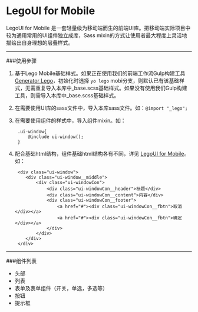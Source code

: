 # LegoUI for Mobile

LegoUI for Mobile 是一套轻量级为移动端而生的前端UI库。把移动端实际项目中较为通用常用的UI组件独立成库，Sass mixin的方式让使用者最大程度上灵活地描绘出自身理想的层叠样式。

---

###使用步骤

1. 基于Lego Mobile基础样式。如果正在使用我们的前端工作流Gulp构建工具 [Generator Lego](https://github.com/duowan/generator-lego)，初始化时选择 `yo lego` mobi分支，则默认已有该基础样式，无需重复导入本库中_base.scss基础样式。如果没有使用我们Gulp构建工具，则需导入本库中_base.scss基础样式。

2. 在需要使用UI库的sass文件中，导入本库sass文件。如：`@import "_lego";`

3. 在需要使用组件的样式中，导入组件mixin。如：
	
		.ui-window{
			@include ui-window();
		}
		
4. 配合基础html结构，组件基础html结构各有不同，详见 [LegoUI for Mobile]()。如：

		<div class="ui-window">
	       <div class="ui-window__middle">
	           <div class="ui-windowCon">
	               <div class="ui-windowCon__header">标题</div>
	               <div class="ui-windowCon__content">内容</div>
	               <div class="ui-windowCon__footer">
	                   <a href="#"><div class="ui-windowCon__fbtn">取消</div></a>
	                   <a href="#"><div class="ui-windowCon__fbtn">确定</div></a>
	               </div>
	           </div>
	       </div>
	    </div>
	    
---

###组件列表
* 头部
* 列表
* 表单及表单组件（开关，单选，多选等）
* 按钮
* 提示框
